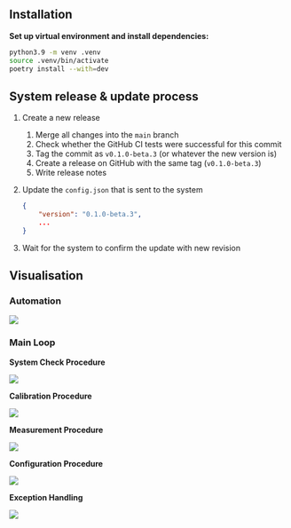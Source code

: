 ## Installation

**Set up virtual environment and install dependencies:**

```bash
python3.9 -m venv .venv
source .venv/bin/activate
poetry install --with=dev
```

## System release & update process

1. Create a new release

   1. Merge all changes into the `main` branch
   2. Check whether the GitHub CI tests were successful for this commit
   3. Tag the commit as `v0.1.0-beta.3` (or whatever the new version is)
   4. Create a release on GitHub with the same tag (`v0.1.0-beta.3`)
   5. Write release notes

2. Update the `config.json` that is sent to the system

   ```json
   {
       "version": "0.1.0-beta.3",
       ...
   }
   ```

3. Wait for the system to confirm the update with new revision

## Visualisation

### Automation

![](../docs//hermes-main-py.png)

### Main Loop

**System Check Procedure**

![](../docs/procedure-system-check.png)

**Calibration Procedure**

![](../docs/procedure-calibration.png)

**Measurement Procedure**

![](../docs/procedure-measurement.png)

**Configuration Procedure**

![](../docs/procedure-configuration.png)

**Exception Handling**

![](../docs/main-loop-exception-handling.png)
